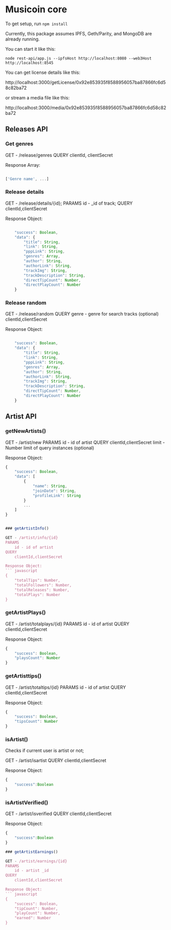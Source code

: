 Musicoin core
===============

To get setup, run `npm install`

Currently, this package assumes IPFS, Geth/Parity, and MongoDB are already running.  

You can start it like this:

`node rest-api/app.js --ipfsHost http://localhost:8080 --web3Host http://localhost:8545`

You can get license details like this:

http://localhost:3000/getLicense/0x92e853935f8588956057ba87866fc6d58c82ba72

or stream a media file like this:

http://localhost:3000/media/0x92e853935f8588956057ba87866fc6d58c82ba72

## Releases API

### Get genres

GET - /release/genres
QUERY 
	clientId, clientSecret

Response Array:
``` javascript

['Genre name', ...]

```

### Release details

GET - /release/details/{id};
PARAMS 
	id - _id of track;
QUERY 
	clientId,clientSecret

Response Object: 
``` javascript

    "success": Boolean,
    "data": {
        "title": String,
        "link": String,
        "pppLink": String,
        "genres": Array,
        "author": String,
        "authorLink": String,
        "trackImg": String,
        "trackDescription": String,
        "directTipCount": Number,
        "directPlayCount": Number
    }

```

### Release random

GET - /release/random
QUERY 
	genre - genre for search tracks (optional)
	clientId,clientSecret

Response Object: 
``` javascript

    "success": Boolean,
    "data": {
        "title": String,
        "link": String,
        "pppLink": String,
        "genres": Array,
        "author": String,
        "authorLink": String,
        "trackImg": String,
        "trackDescription": String,
        "directTipCount": Number,
        "directPlayCount": Number
    }

```

## Artist API


### getNewArtists()
GET - /artist/new
PARAMS 
	id - id of artist
QUERY 
	clientId,clientSecret
	limit - Number limit of query instances (optional)

Response Object: 
``` javascript
{
    "success": Boolean,
    "data": [
		{
			"name": String,
            "joinDate": String,
            "profileLink": String
		}
		...
    ]
}


### getArtistInfo()

GET - /artist/info/{id}
PARAMS 
	id - id of artist
QUERY 
	clientId,clientSecret

Response Object: 
``` javascript
{
    "totalTips": Number,
    "totalFollowers": Number,
    "totalReleases": Number,
    "totalPlays": Number
}
```
### getArtistPlays()

GET - /artist/totalplays/{id}
PARAMS 
	id - id of artist
QUERY 
	clientId,clientSecret

Response Object: 
``` javascript
{
    "success": Boolean,
    "playsCount": Number
}
```
### getArtisttips()

GET - /artist/totaltips/{id}
PARAMS 
	id - id of artist
QUERY 
	clientId,clientSecret

Response Object: 
``` javascript
{
    "success": Boolean,
    "tipsCount": Number
}
```
### isArtist()

Checks if current user is artist or not;

GET - /artist/isartist
QUERY 
	clientId,clientSecret

Response Object: 
``` javascript
{
	"success":Boolean
}
```

### isArtistVerified()
GET - /artist/isverified
QUERY 
	clientId,clientSecret

Response Object: 
``` javascript
{
	"success":Boolean
}

### getArtistEarnings()

GET - /artist/earnings/{id}
PARAMS
	id - artist _id
QUERY 
	clientId,clientSecret

Response Object: 
``` javascript
{
    "success": Boolean,
    "tipCount": Number,
    "playCount": Number,
    "earned": Number
}
```
